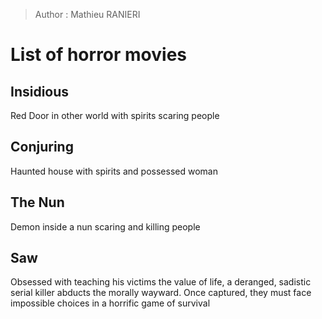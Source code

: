 > Author : Mathieu RANIERI

# List of horror movies

## Insidious

Red Door in other world with spirits scaring people

## Conjuring

Haunted house with spirits and possessed woman

## The Nun

Demon inside a nun scaring and killing people

## Saw

Obsessed with teaching his victims the value of life, a deranged, sadistic serial killer abducts the morally wayward. Once captured, they must face impossible choices in a horrific game of survival
